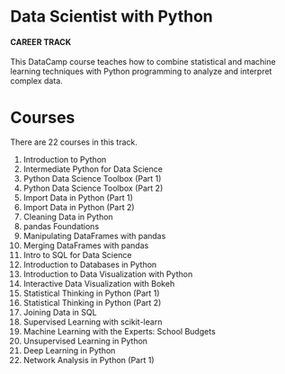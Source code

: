 # Data Scientist with Python
#### CAREER TRACK

This DataCamp course teaches how to combine statistical and machine learning techniques with Python programming to analyze and interpret complex data.

# Courses

There are 22 courses in this track.

1. Introduction to Python
2. Intermediate Python for Data Science
3. Python Data Science Toolbox (Part 1)
4. Python Data Science Toolbox (Part 2)
5. Import Data in Python (Part 1)
6. Import Data in Python (Part 2)
7. Cleaning Data in Python
8. pandas Foundations
9. Manipulating DataFrames with pandas
10. Merging DataFrames with pandas
11. Intro to SQL for Data Science
12. Introduction to Databases in Python
13. Introduction to Data Visualization with Python
14. Interactive Data Visualization with Bokeh
15. Statistical Thinking in Python (Part 1)
16. Statistical Thinking in Python (Part 2)
17. Joining Data in SQL
18. Supervised Learning with scikit-learn
19. Machine Learning with the Experts: School Budgets
20. Unsupervised Learning in Python
21. Deep Learning in Python
22. Network Analysis in Python (Part 1)
